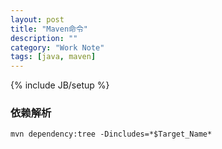 ```yaml
---
layout: post
title: "Maven命令"
description: ""
category: "Work Note"
tags: [java, maven]
---
```

{% include JB/setup %}

### 依赖解析

    mvn dependency:tree -Dincludes=*$Target_Name*
